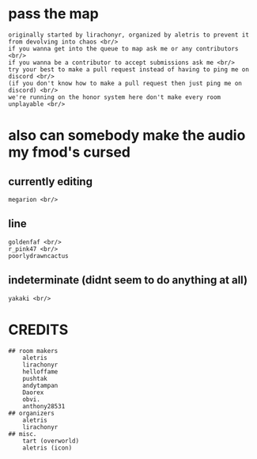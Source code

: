 # pass the map
	originally started by lirachonyr, organized by aletris to prevent it from devolving into chaos <br/>
	if you wanna get into the queue to map ask me or any contributors <br/>
	if you wanna be a contributor to accept submissions ask me <br/>
	try your best to make a pull request instead of having to ping me on discord <br/>
	(if you don't know how to make a pull request then just ping me on discord) <br/>
	we're running on the honor system here don't make every room unplayable <br/>

# also can somebody make the audio my fmod's cursed

## currently editing
	megarion <br/>
## line
	goldenfaf <br/>
	r_pink47 <br/>
	poorlydrawncactus

## indeterminate (didnt seem to do anything at all)
	yakaki <br/>
   
# CREDITS
	## room makers
		aletris
		lirachonyr
		helloffame
		pushtak
		andytampan
		Daorex
		obvi.
		anthony28531
	## organizers
		aletris
		lirachonyr
	## misc.
		tart (overworld)
		aletris (icon)
